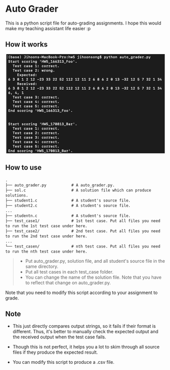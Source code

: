 # Auto Grader

This is a python script file for auto-grading assignments. I hope this would make my teaching assistant life easier :p

## How it works

<p align="center">
  <img src="https://github.com/jihoonsong/auto-grader/blob/master/example.png" alt="example.png">
</p>

## How to use

    .
    ├── auto_grader.py           # A auto_grader.py.
    ├── sol.c                    # A solution file which can produce solutions.
    ├── student1.c               # A student's source file.
    ├── student2.c               # A student's source file.
    ...
    ├── studentn.c               # A student's source file.
    ├── test_case1/              # 1st test case. Put all files you need to run the 1st test case under here.
    ├── test_case2/              # 2nd test case. Put all files you need to run the 2nd test case under here.
    ...
    └── test_casen/              # nth test case. Put all files you need to run the nth test case under here.

> - Put auto_grader.py, solution file, and all student's source file in the same directory.
> - Put all test cases in each test_case folder.
> - You can change the name of the solution file. Note that you have to reflect that change on auto_grader.py.

Note that you need to modify this script according to your assignment to grade.

## Note

- This just directly compares output strings, so it fails if their format is different. Thus, it's better to manually check the expected output and the received output when the test case fails.

- Though this is not perfect, it helps you a lot to skim through all source files if they produce the expected result.

- You can modify this script to produce a .csv file.
